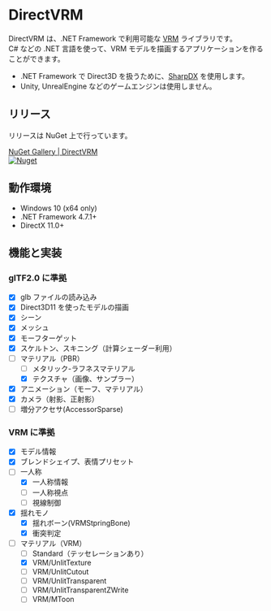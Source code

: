 # DirectVRM

DirectVRM は、.NET Framework で利用可能な [VRM](https://vrm.dev/) ライブラリです。  
C# などの .NET 言語を使って、VRM モデルを描画するアプリケーションを作ることができます。
  - .NET Framework で Direct3D を扱うために、[SharpDX](https://github.com/sharpdx/SharpDX) を使用します。
  - Unity, UnrealEngine などのゲームエンジンは使用しません。

## リリース

リリースは NuGet 上で行っています。

[NuGet Gallery | DirectVRM<br/>![Nuget](https://img.shields.io/nuget/vpre/DirectVRM.svg)](https://www.nuget.org/packages/DirectVRM/)

## 動作環境

+ Windows 10 (x64 only)
+ .NET Framework 4.7.1+
+ DirectX 11.0+

## 機能と実装

### glTF2.0 に準拠

- [x] glb ファイルの読み込み
- [x] Direct3D11 を使ったモデルの描画
- [x] シーン
- [x] メッシュ
- [x] モーフターゲット
- [x] スケルトン、スキニング（計算シェーダー利用）
- [ ] マテリアル（PBR）
  - [ ] メタリック-ラフネスマテリアル
  - [x] テクスチャ（画像、サンプラー）
- [x] アニメーション（モーフ、マテリアル）
- [x] カメラ（射影、正射影）
- [ ] 増分アクセサ(AccessorSparse)

### VRM に準拠

- [x] モデル情報
- [x] ブレンドシェイプ、表情プリセット
- [ ] 一人称
  - [x] 一人称情報
  - [ ] 一人称視点
  - [ ] 視線制御
- [x] 揺れモノ
  - [x] 揺れボーン(VRMStpringBone) 
  - [x] 衝突判定
- [ ] マテリアル（VRM）
  - [ ] Standard（テッセレーションあり）
  - [x] VRM/UnlitTexture
  - [ ] VRM/UnlitCutout
  - [ ] VRM/UnlitTransparent
  - [ ] VRM/UnlitTransparentZWrite
  - [ ] VRM/MToon
